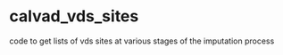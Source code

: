 calvad_vds_sites
================

code to get lists of vds sites at various stages of the imputation process
